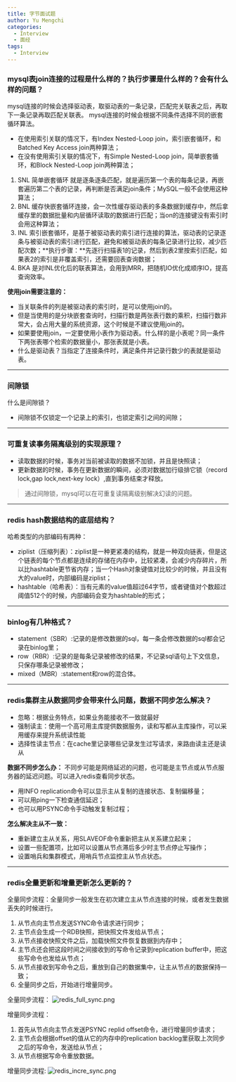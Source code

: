 ```yaml
---
title: 字节面试题
author: Yu Mengchi
categories:
  - Interview
  - 面经 
tags:
  - Interview
---
```


### mysql表join连接的过程是什么样的？执行步骤是什么样的？会有什么样的问题？
mysql连接的时候会选择驱动表，取驱动表的一条记录，匹配完关联表之后，再取下一条记录再取匹配关联表。
mysql连接的时候会根据不同条件选择不同的嵌套循环算法。
- 在使用索引关联的情况下，有Index Nested-Loop join，索引嵌套循环，和Batched Key Access join两种算法；
- 在没有使用索引关联的情况下，有Simple Nested-Loop join，简单嵌套循环，和Block Nested-Loop join两种算法；
1. SNL 简单嵌套循环 就是逐条逐条匹配，就是遍历第一个表的每条记录，再嵌套遍历第二个表的记录，再判断是否满足join条件；MySQL一般不会使用这种算法；
2. BNL 缓存快嵌套循环连接，会一次性缓存驱动表的多条数据到缓存中，然后拿缓存里的数据批量和内层循环读取的数据进行匹配；当on的连接键没有索引时会用这种算法；
3. INL 索引嵌套循环，是基于被驱动表的索引进行连接的算法，驱动表的记录逐条与被驱动表的索引进行匹配，避免和被驱动表的每条记录进行比较，减少匹配次数；**执行步骤：**先逐行扫描表1的记录，然后到表2里按索引匹配，如果表2的索引是非覆盖索引，还需要回表查询数据；
4. BKA 是对INL优化后的联表算法，会用到MRR，把随机IO优化成顺序IO，提高查询效率。

**使用join需要注意的：**
- 当关联条件的列是被驱动表的索引时，是可以使用join的。
- 但是当使用的是分块嵌套查询时，扫描行数是两张表行数的乘积，扫描行数非常大，会占用大量的系统资源，这个时候是不建议使用join的。
- 如果要使用join，一定要使用小表作为驱动表。什么样的是小表呢？同一条件下两张表哪个检索的数据量小，那张表就是小表。
- 什么是驱动表？当指定了连接条件时，满足条件并记录行数少的表就是驱动表。

---
### 间隙锁
什么是间隙锁？
- 间隙锁不仅锁定一个记录上的索引，也锁定索引之间的间隙；

---
### 可重复读事务隔离级别的实现原理？
- 读取数据的时候，事务对当前被读取的数据不加锁，并且是快照读；
- 更新数据的时候，事务在更新数据的瞬间，必须对数据加行级排它锁（record lock,gap lock,next-key lock）,直到事务结束才释放。

> 通过间隙锁，mysql可以在可重复读隔离级别解决幻读的问题。

---
### redis hash数据结构的底层结构？

哈希类型的内部编码有两种：
- ziplist（压缩列表）：ziplist是一种更紧凑的结构，就是一种双向链表，但是这个链表的每个节点都是连续的存储在内存中，比较紧凑，会减少内存碎片，所以比hashtable更节省内存；当一个Hash对象键值对比较少的时候，并且没有大的value时，内部编码是ziplist；
- hashtable（哈希表）：当有元素的value值超过64字节，或者键值对个数超过阈值512个的时候，内部编码会变为hashtable的形式；

---
### binlog有几种格式？

- statement（SBR）:记录的是修改数据的sql，每一条会修改数据的sql都会记录在binlog里；
- row（RBR）:记录的是每条记录被修改的结果，不记录sql语句上下文信息，只保存哪条记录被修改；
- mixed（MBR）:statement和row的混合体。

---
### redis集群主从数据同步会带来什么问题，数据不同步怎么解决？

- 忽略：根据业务特点，如果业务能接收不一致就最好
- 强制读主：使用一个高可用主库提供数据服务，读和写都从主库操作，可以采用缓存来提升系统读性能
- 选择性读主节点：在cache里记录哪些记录发生过写请求，来路由读主还是读从

**数据不同步怎么办：** 不同步可能是网络延迟的问题，也可能是主节点或从节点服务器的延迟问题。可以进入redis查看同步状态。
- 用INFO replication命令可以显示主从复制的连接状态、复制偏移量；
- 可以用ping一下检查通信延迟；
- 也可以用PSYNC命令手动触发复制过程；

**怎么解决主从不一致：**
- 重新建立主从关系，用SLAVEOF命令重新把主从关系建立起来；
- 设置一些配置项，比如可以设置从节点滞后多少时主节点停止写操作；
- 设置哨兵和集群模式，用哨兵节点监控主从节点状态。

---
### redis全量更新和增量更新怎么更新的？

全量同步流程：全量同步一般发生在初次建立主从节点连接的时候，或者发生数据丢失的时候进行。
1. 从节点向主节点发送SYNC命令请求进行同步；
2. 主节点会生成一个RDB快照，把快照文件发给从节点；
3. 从节点接收快照文件之后，加载快照文件恢复数据到内存中；
4. 主节点还会把这段时间之间接收到的写命令记录到replication buffer中，把这些写命令也发给从节点；
5. 从节点接收到写命令之后，重放到自己的数据集中，让主从节点的数据保持一致；
6. 全量同步之后，开始进行增量同步。


全量同步流程：
![redis_full_sync.png](../../../assets/img2/redis_full_sync.png)


增量同步流程：
1. 首先从节点向主节点发送PSYNC replid offset命令，进行增量同步请求；
2. 主节点会根据offset的值从它的内存中的replication backlog里获取上次同步之后的写命令，发送给从节点；
3. 从节点根据写命令重放数据。

增量同步流程:
![redis_incre_sync.png](../../../assets/img2/redis_incre_sync.png)


